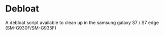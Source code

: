 # Debloat

A debloat script available to clean up in the samsung galaxy S7 / S7 edge (SM-G930F/SM-G935F)
